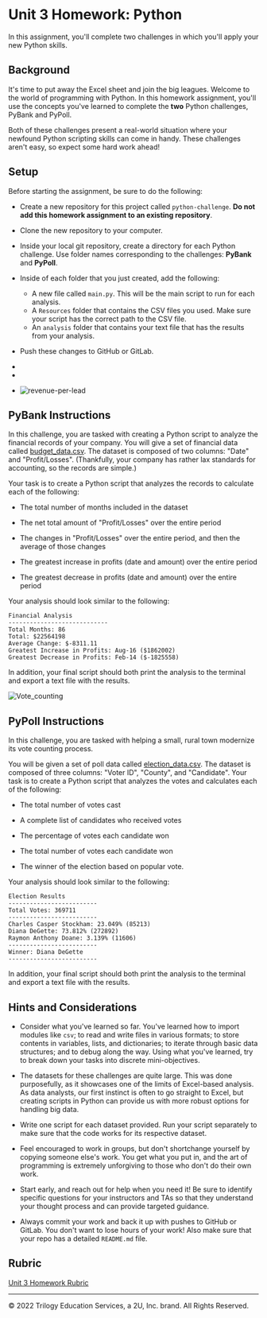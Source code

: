 # Unit 3 Homework: Python

In this assignment, you'll complete two challenges in which you'll apply your new Python skills. 

## Background

It's time to put away the Excel sheet and join the big leagues. Welcome to the world of programming with Python. In this homework assignment, you'll use the concepts you've learned to complete the **two** Python challenges, PyBank and PyPoll.

Both of these challenges present a real-world situation where your newfound Python scripting skills can come in handy. These challenges aren't easy, so expect some hard work ahead!

## Setup

Before starting the assignment, be sure to do the following:

* Create a new repository for this project called `python-challenge`. **Do not add this homework assignment to an existing repository**.

* Clone the new repository to your computer.

* Inside your local git repository, create a directory for each Python challenge. Use folder names corresponding to the challenges: **PyBank** and  **PyPoll**.

* Inside of each folder that you just created, add the following:

  * A new file called `main.py`. This will be the main script to run for each analysis.
  * A `Resources` folder that contains the CSV files you used. Make sure your script has the correct path to the CSV file.
  * An `analysis` folder that contains your text file that has the results from your analysis.

* Push these changes to GitHub or GitLab.
* 
* 
* ![revenue-per-lead](https://user-images.githubusercontent.com/117309455/213353791-ad9a1fab-9b86-46b1-986a-7998d0fa086d.png)


## PyBank Instructions

In this challenge, you are tasked with creating a Python script to analyze the financial records of your company. You will give a set of financial data called [budget_data.csv](PyBank/Resources/budget_data.csv). The dataset is composed of two columns: "Date" and "Profit/Losses". (Thankfully, your company has rather lax standards for accounting, so the records are simple.)

Your task is to create a Python script that analyzes the records to calculate each of the following:

* The total number of months included in the dataset

* The net total amount of "Profit/Losses" over the entire period

* The changes in "Profit/Losses" over the entire period, and then the average of those changes

* The greatest increase in profits (date and amount) over the entire period

* The greatest decrease in profits (date and amount) over the entire period

Your analysis should look similar to the following:

  ```text
  Financial Analysis
  ----------------------------
  Total Months: 86
  Total: $22564198
  Average Change: $-8311.11
  Greatest Increase in Profits: Aug-16 ($1862002)
  Greatest Decrease in Profits: Feb-14 ($-1825558)
  ```

In addition, your final script should both print the analysis to the terminal and export a text file with the results.



![Vote_counting](https://user-images.githubusercontent.com/117309455/213353844-87783e02-ea6f-4cde-952d-33b19fd1eadd.png)

## PyPoll Instructions

In this challenge, you are tasked with helping a small, rural town modernize its vote counting process.

You will be given a set of poll data called [election_data.csv](PyPoll/Resources/election_data.csv). The dataset is composed of three columns: "Voter ID", "County", and "Candidate". Your task is to create a Python script that analyzes the votes and calculates each of the following:

* The total number of votes cast

* A complete list of candidates who received votes

* The percentage of votes each candidate won

* The total number of votes each candidate won

* The winner of the election based on popular vote.

Your analysis should look similar to the following:


  ```text
  Election Results
  -------------------------
  Total Votes: 369711
  -------------------------
  Charles Casper Stockham: 23.049% (85213)
  Diana DeGette: 73.812% (272892)
  Raymon Anthony Doane: 3.139% (11606)
  -------------------------
  Winner: Diana DeGette
  -------------------------
  ```

In addition, your final script should both print the analysis to the terminal and export a text file with the results.

## Hints and Considerations

* Consider what you've learned so far. You've learned how to import modules like `csv`; to read and write files in various formats; to store contents in variables, lists, and dictionaries; to iterate through basic data structures; and to debug along the way. Using what you've learned, try to break down your tasks into discrete mini-objectives. 

* The datasets for these challenges are quite large. This was done purposefully, as it showcases one of the limits of Excel-based analysis. As data analysts, our first instinct is often to go straight to Excel, but creating scripts in Python can provide us with more robust options for handling big data.

* Write one script for each dataset provided. Run your script separately to make sure that the code works for its respective dataset.

* Feel encouraged to work in groups, but don't shortchange yourself by copying someone else's work. You get what you put in, and the art of programming is extremely unforgiving to those who don't do their own work. 

* Start early, and reach out for help when you need it! Be sure to identify specific questions for your instructors and TAs so that they understand your thought process and can provide targeted guidance.

* Always commit your work and back it up with pushes to GitHub or GitLab. You don't want to lose hours of your work! Also make sure that your repo has a detailed   `README.md` file. 

## Rubric

[Unit 3 Homework Rubric](https://docs.google.com/document/d/1Q5ZnMUD12NvbElOgE3a_lcahuRZdv83aDu9VtXZRiGg/edit?usp=sharing)

- - -

© 2022 Trilogy Education Services, a 2U, Inc. brand. All Rights Reserved.
